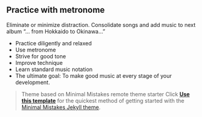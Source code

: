 ## Practice with metronome
Eliminate or minimize distraction. Consolidate songs and add music to next album “… from Hokkaido to Okinawa…”

- Practice diligently and relaxed
- Use metronome
- Strive for good tone
- Improve technique
- Learn standard music notation
- The ultimate goal: To make good music at every stage of your development.


> Theme based on Minimal Mistakes remote theme starter
> Click [**Use this template**](https://github.com/mmistakes/mm-github-pages-starter/generate) for the quickest method of getting started with the [Minimal Mistakes Jekyll theme](https://github.com/mmistakes/minimal-mistakes).
